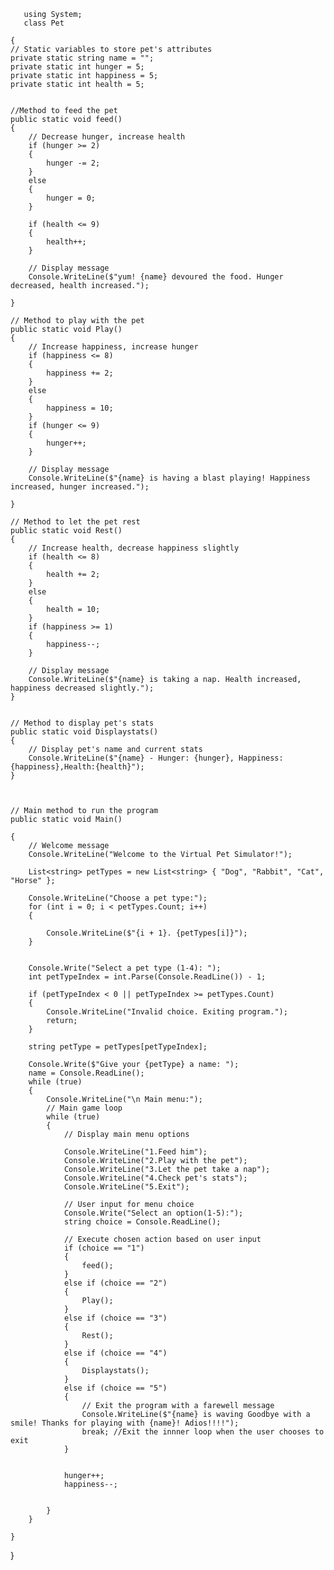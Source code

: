        using System;  
       class Pet
     
    {
    // Static variables to store pet's attributes
    private static string name = "";
    private static int hunger = 5;
    private static int happiness = 5;
    private static int health = 5;


    //Method to feed the pet
    public static void feed()
    {
        // Decrease hunger, increase health
        if (hunger >= 2)
        {
            hunger -= 2;
        }
        else
        {
            hunger = 0;
        }

        if (health <= 9)
        {
            health++;
        }

        // Display message
        Console.WriteLine($"yum! {name} devoured the food. Hunger decreased, health increased.");

    }

    // Method to play with the pet
    public static void Play()
    {
        // Increase happiness, increase hunger
        if (happiness <= 8)
        {
            happiness += 2;
        }
        else
        {
            happiness = 10;
        }
        if (hunger <= 9)
        {
            hunger++;
        }

        // Display message
        Console.WriteLine($"{name} is having a blast playing! Happiness increased, hunger increased.");

    }

    // Method to let the pet rest
    public static void Rest()
    {
        // Increase health, decrease happiness slightly
        if (health <= 8)
        {
            health += 2;
        }
        else
        {
            health = 10;
        }
        if (happiness >= 1)
        {
            happiness--;
        }

        // Display message
        Console.WriteLine($"{name} is taking a nap. Health increased, happiness decreased slightly.");
    }


    // Method to display pet's stats
    public static void Displaystats()
    {
        // Display pet's name and current stats
        Console.WriteLine($"{name} - Hunger: {hunger}, Happiness:{happiness},Health:{health}");
    }



    // Main method to run the program
    public static void Main()

    {
        // Welcome message
        Console.WriteLine("Welcome to the Virtual Pet Simulator!");

        List<string> petTypes = new List<string> { "Dog", "Rabbit", "Cat", "Horse" };

        Console.WriteLine("Choose a pet type:");
        for (int i = 0; i < petTypes.Count; i++)
        {

            Console.WriteLine($"{i + 1}. {petTypes[i]}");
        }


        Console.Write("Select a pet type (1-4): ");
        int petTypeIndex = int.Parse(Console.ReadLine()) - 1;

        if (petTypeIndex < 0 || petTypeIndex >= petTypes.Count)
        {
            Console.WriteLine("Invalid choice. Exiting program.");
            return;
        }

        string petType = petTypes[petTypeIndex];

        Console.Write($"Give your {petType} a name: ");
        name = Console.ReadLine();
        while (true)
        {
            Console.WriteLine("\n Main menu:");
            // Main game loop
            while (true)
            {
                // Display main menu options

                Console.WriteLine("1.Feed him");
                Console.WriteLine("2.Play with the pet");
                Console.WriteLine("3.Let the pet take a nap");
                Console.WriteLine("4.Check pet's stats");
                Console.WriteLine("5.Exit");

                // User input for menu choice
                Console.Write("Select an option(1-5):");
                string choice = Console.ReadLine();

                // Execute chosen action based on user input
                if (choice == "1")
                {
                    feed();
                }
                else if (choice == "2")
                {
                    Play();
                }
                else if (choice == "3")
                {
                    Rest();
                }
                else if (choice == "4")
                {
                    Displaystats();
                }
                else if (choice == "5")
                {
                    // Exit the program with a farewell message
                    Console.WriteLine($"{name} is waving Goodbye with a smile! Thanks for playing with {name}! Adios!!!!");
                    break; //Exit the innner loop when the user chooses to exit
                }


                hunger++;
                happiness--;


            }
        }

    }
 }

